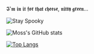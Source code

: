 𝕴'𝖒 𝖎𝖓 𝖎𝖙 𝖋𝖔𝖗 𝖙𝖍𝖆𝖙 𝖈𝖍𝖊𝖊𝖘𝖊, 𝖓𝖎𝖙𝖙𝖞 𝖌𝖗𝖊𝖊𝖓...

![Stay Spooky](https://github.com/Code-Moss/Code-Moss/blob/main/Solomon.gif)

![Moss's GitHub stats](https://github-readme-stats-phantomxy.vercel.app/api?username=code-moss&title_color=00BFFF&icon_color=00BFFF&text_color=87CEEB&bg_color=0D1117&border_color=87CEEB&=87CEEB&show_icons=true&count_private=true)

[![Top Langs](https://github-readme-stats-phantomxy.vercel.app/api/top-langs/?username=code-moss&title_color=87CEEB&text_color=87CEEB&bg_color=0D1117&border_color=87CEEB&count_private=true)](https://github.com/phantomxy/github-readme-stats)
